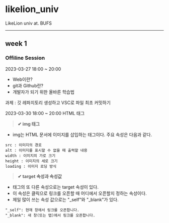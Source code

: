 # likelion_univ
LikeLion univ at. BUFS


---

## week 1 
### Offiline Session 

2023-03-27 18:00 ~ 20:00
- Web이란? 
- git과 Github란? 
- 개발자가 되기 위한 올바른 학습법

과제 : 깃 레파지토리 생성하고 VSC로 파일 최초 커밋하기   

2023-03-30 18:00 ~ 20:00
HTML 태그    

> **✔ img 태그**

- img는 HTML 문서에 이미지를 삽입하는 태그이다. 주요 속성은 다음과 같다.
```
src : 이미지의 경로
alt : 이미지를 표시할 수 없을 때 출력할 내용
width : 이미지의 가로 크기
height : 이미지의 세로 크기
loading : 이미지 로딩 방식
```

> **✔ target 속성과 속성값**    
- <a> 태그의 또 다른 속성으로는 target 속성이 있다. 
- 이 속성은 클릭으로 링크를 오픈할 때 어디에서 오픈할지 정하는 속성이다.
- 제일 많이 쓰는 속성 값으로는 "_self"와 "_blank"가 있다.

```
"_self": 현재 창에서 링크를 오픈합니다. 
"_blank": 새 창(또는 탭)에서 링크를 오픈합니다. 
```

